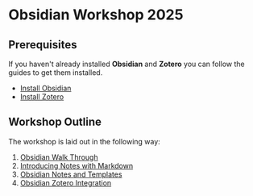 # Obsidian Workshop 2025

## Prerequisites
If you haven't already installed **Obsidian** and **Zotero** you can follow the guides to get them installed.
- [Install Obsidian](./guides/Install_Obsidian.md)
- [Install Zotero](./guides/Install_Zotero.md)

## Workshop Outline
The workshop is laid out in the following way:
1. [Obsidian Walk Through](./guides/Obsidian_Walk_Through.md)
2. [Introducing Notes with Markdown](./guides/Markdown_Walk_Through.md)
3. [Obsidian Notes and Templates](./guides/Obsidan_Notes_And_Templates.md)
4. [Obsidian Zotero Integration](./guides/Obsidian_Zotero_Integration.md)